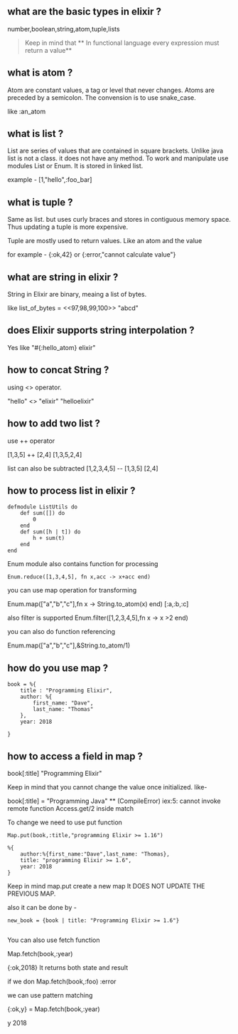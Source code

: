 ## what are the basic types in elixir ?
number,boolean,string,atom,tuple,lists

> Keep in mind that ** In functional language every expression must return a value**

## what is atom ?
Atom are constant values, a tag or level that never changes.
Atoms are preceded by a semicolon. The convension is to use snake_case.

like :an_atom

## what is list ?
List are series of values that are contained in square brackets. Unlike java list is not a class. it does not have any method. To work and manipulate use modules List or Enum. It is stored in linked list.

example - [1,"hello",:foo_bar]

## what is tuple ?
Same as list. but uses curly braces and stores in contiguous memory space. Thus updating a tuple is more expensive.

Tuple are mostly used to return values. Like an atom and the value 

for example -
{:ok,42} or {:error,"cannot calculate value"}

## what are string in elixir ?
String in Elixir are binary, meaing a list of bytes.

like list_of_bytes = <<97,98,99,100>>
"abcd"

## does Elixir supports string interpolation ?

Yes like "#{:hello_atom} elixir"

## how to concat String ?
using <> operator.

"hello" <> "elixir"
"helloelixir"




## how to add two list ?

use ++ operator

[1,3,5] ++ [2,4]
[1,3,5,2,4]

list can also be subtracted
[1,2,3,4,5] -- [1,3,5]
[2,4]


## how to process list in elixir ?

```
defmodule ListUtils do
	def sum([]) do
		0
	end
	def sum([h | t]) do
		h + sum(t)
	end
end
```

Enum module also contains function for processing 

`Enum.reduce([1,3,4,5], fn x,acc -> x+acc end)`

you can use map operation for transforming 

Enum.map(["a","b","c"],fn x -> String.to_atom(x) end)
[:a,:b,:c]

also filter is supported
Enum.filter([1,2,3,4,5],fn x -> x >2 end)

you can also do function referencing

Enum.map(["a","b","c"],&String.to_atom/1)


## how do you use map ?

```
book = %{
	title : "Programming Elixir",
	author: %{
		first_name: "Dave",
		last_name: "Thomas"
	},
	year: 2018

}

```

## how to access a field in map ?

book[:title]
"Programming Elixir"

Keep in mind that you cannot change the value once initialized. like-

book[:title] = "Programming Java"
** (CompileError) iex:5: cannot invoke remote function Access.get/2 inside match

To change we need to use put function

```
Map.put(book,:title,"programming Elixir >= 1.16")

%{
	author:%{first_name:"Dave",last_name: "Thomas},
	title: "programming Elixir >= 1.6",
	year: 2018
}

```

Keep in mind map.put create a new map It DOES NOT UPDATE THE PREVIOUS MAP.

also it can be done by -

```
new_book = {book | title: "Programming Elixir >= 1.6"}


```

You can also use fetch function 

Map.fetch(book,:year)

{:ok,2018}
It returns both state and result

if we don Map.fetch(book,:foo)
:error

we can use pattern matching 

{:ok,y} = Map.fetch(book,:year)

y
2018


